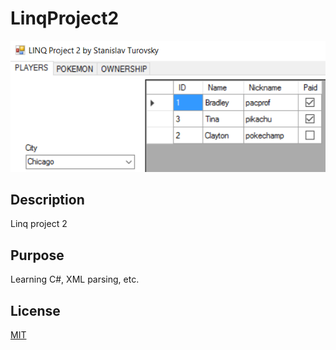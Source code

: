 # LinqProject2

![screenshot1](https://raw.githubusercontent.com/StanTsky/LinqProject2/main/ExampleRun.PNG)

## Description
Linq project 2

## Purpose
Learning C#, XML parsing, etc.

## License
[MIT](https://choosealicense.com/licenses/mit/)
